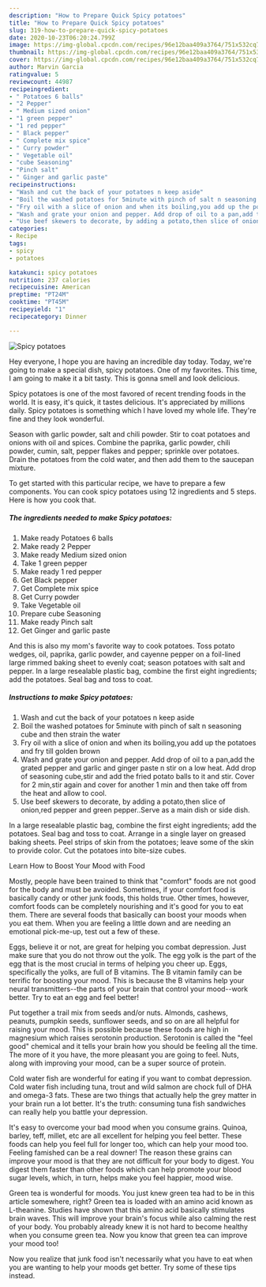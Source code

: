 ```yaml
---
description: "How to Prepare Quick Spicy potatoes"
title: "How to Prepare Quick Spicy potatoes"
slug: 319-how-to-prepare-quick-spicy-potatoes
date: 2020-10-23T06:20:24.799Z
image: https://img-global.cpcdn.com/recipes/96e12baa409a3764/751x532cq70/spicy-potatoes-recipe-main-photo.jpg
thumbnail: https://img-global.cpcdn.com/recipes/96e12baa409a3764/751x532cq70/spicy-potatoes-recipe-main-photo.jpg
cover: https://img-global.cpcdn.com/recipes/96e12baa409a3764/751x532cq70/spicy-potatoes-recipe-main-photo.jpg
author: Marvin Garcia
ratingvalue: 5
reviewcount: 44987
recipeingredient:
- " Potatoes 6 balls"
- "2 Pepper"
- " Medium sized onion"
- "1 green pepper"
- "1 red pepper"
- " Black pepper"
- " Complete mix spice"
- " Curry powder"
- " Vegetable oil"
- "cube Seasoning"
- "Pinch salt"
- " Ginger and garlic paste"
recipeinstructions:
- "Wash and cut the back of your potatoes n keep aside"
- "Boil the washed potatoes for 5minute with pinch of salt n seasoning cube and then strain the water"
- "Fry oil with a slice of onion and when its boiling,you add up the potatoes and fry till golden brown"
- "Wash and grate your onion and pepper. Add drop of oil to a pan,add the grated pepper and garlic and ginger paste n stir on a low heat. Add drop of seasoning cube,stir and add the fried potato balls to it and stir. Cover for 2 min,stir again and cover for another 1 min and then take off from the heat and allow to cool."
- "Use beef skewers to decorate, by adding a potato,then slice of onion,red pepper and green pepper..Serve as a main dish or side dish."
categories:
- Recipe
tags:
- spicy
- potatoes

katakunci: spicy potatoes 
nutrition: 237 calories
recipecuisine: American
preptime: "PT24M"
cooktime: "PT45M"
recipeyield: "1"
recipecategory: Dinner

---
```



![Spicy potatoes](https://img-global.cpcdn.com/recipes/96e12baa409a3764/751x532cq70/spicy-potatoes-recipe-main-photo.jpg)

Hey everyone, I hope you are having an incredible day today. Today, we're going to make a special dish, spicy potatoes. One of my favorites. This time, I am going to make it a bit tasty. This is gonna smell and look delicious.

Spicy potatoes is one of the most favored of recent trending foods in the world. It is easy, it's quick, it tastes delicious. It's appreciated by millions daily. Spicy potatoes is something which I have loved my whole life. They're fine and they look wonderful.

Season with garlic powder, salt and chili powder. Stir to coat potatoes and onions with oil and spices. Combine the paprika, garlic powder, chili powder, cumin, salt, pepper flakes and pepper; sprinkle over potatoes. Drain the potatoes from the cold water, and then add them to the saucepan mixture.


To get started with this particular recipe, we have to prepare a few components. You can cook spicy potatoes using 12 ingredients and 5 steps. Here is how you cook that.

<!--inarticleads1-->

##### The ingredients needed to make Spicy potatoes:

1. Make ready  Potatoes 6 balls
1. Make ready 2 Pepper
1. Make ready  Medium sized onion
1. Take 1 green pepper
1. Make ready 1 red pepper
1. Get  Black pepper
1. Get  Complete mix spice
1. Get  Curry powder
1. Take  Vegetable oil
1. Prepare cube Seasoning
1. Make ready Pinch salt
1. Get  Ginger and garlic paste


And this is also my mom&#39;s favorite way to cook potatoes. Toss potato wedges, oil, paprika, garlic powder, and cayenne pepper on a foil-lined large rimmed baking sheet to evenly coat; season potatoes with salt and pepper. In a large resealable plastic bag, combine the first eight ingredients; add the potatoes. Seal bag and toss to coat. 

<!--inarticleads2-->

##### Instructions to make Spicy potatoes:

1. Wash and cut the back of your potatoes n keep aside
1. Boil the washed potatoes for 5minute with pinch of salt n seasoning cube and then strain the water
1. Fry oil with a slice of onion and when its boiling,you add up the potatoes and fry till golden brown
1. Wash and grate your onion and pepper. Add drop of oil to a pan,add the grated pepper and garlic and ginger paste n stir on a low heat. Add drop of seasoning cube,stir and add the fried potato balls to it and stir. Cover for 2 min,stir again and cover for another 1 min and then take off from the heat and allow to cool.
1. Use beef skewers to decorate, by adding a potato,then slice of onion,red pepper and green pepper..Serve as a main dish or side dish.


In a large resealable plastic bag, combine the first eight ingredients; add the potatoes. Seal bag and toss to coat. Arrange in a single layer on greased baking sheets. Peel strips of skin from the potatoes; leave some of the skin to provide color. Cut the potatoes into bite-size cubes. 

Learn How to Boost Your Mood with Food


Mostly, people have been trained to think that "comfort" foods are not good for the body and must be avoided. Sometimes, if your comfort food is basically candy or other junk foods, this holds true. Other times, however, comfort foods can be completely nourishing and it's good for you to eat them. There are several foods that basically can boost your moods when you eat them. When you are feeling a little down and are needing an emotional pick-me-up, test out a few of these.

Eggs, believe it or not, are great for helping you combat depression. Just make sure that you do not throw out the yolk. The egg yolk is the part of the egg that is the most crucial in terms of helping you cheer up. Eggs, specifically the yolks, are full of B vitamins. The B vitamin family can be terrific for boosting your mood. This is because the B vitamins help your neural transmitters--the parts of your brain that control your mood--work better. Try to eat an egg and feel better!

Put together a trail mix from seeds and/or nuts. Almonds, cashews, peanuts, pumpkin seeds, sunflower seeds, and so on are all helpful for raising your mood. This is possible because these foods are high in magnesium which raises serotonin production. Serotonin is called the "feel good" chemical and it tells your brain how you should be feeling all the time. The more of it you have, the more pleasant you are going to feel. Nuts, along with improving your mood, can be a super source of protein.

Cold water fish are wonderful for eating if you want to combat depression. Cold water fish including tuna, trout and wild salmon are chock full of DHA and omega-3 fats. These are two things that actually help the grey matter in your brain run a lot better. It's the truth: consuming tuna fish sandwiches can really help you battle your depression. 

It's easy to overcome your bad mood when you consume grains. Quinoa, barley, teff, millet, etc are all excellent for helping you feel better. These foods can help you feel full for longer too, which can help your mood too. Feeling famished can be a real downer! The reason these grains can improve your mood is that they are not difficult for your body to digest. You digest them faster than other foods which can help promote your blood sugar levels, which, in turn, helps make you feel happier, mood wise.

Green tea is wonderful for moods. You just knew green tea had to be in this article somewhere, right? Green tea is loaded with an amino acid known as L-theanine. Studies have shown that this amino acid basically stimulates brain waves. This will improve your brain's focus while also calming the rest of your body. You probably already knew it is not hard to become healthy when you consume green tea. Now you know that green tea can improve your mood too!

Now you realize that junk food isn't necessarily what you have to eat when you are wanting to help your moods get better. Try  some  of  these  tips  instead.

